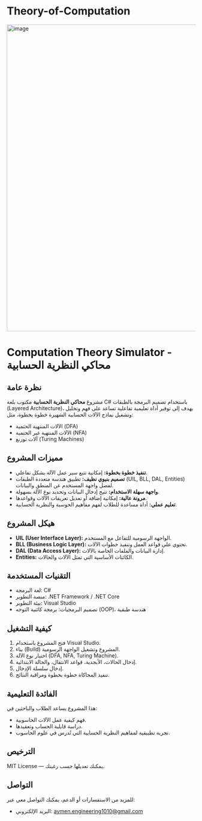 # Theory-of-Computation

<img width="1277" height="816" alt="image" src="https://github.com/user-attachments/assets/fe2b40e2-f791-4199-9fbd-59a6b817fa95" />

# Computation Theory Simulator - محاكي النظرية الحسابية

## نظرة عامة
مشروع **محاكي النظرية الحسابية** مكتوب بلغة C# باستخدام تصميم البرمجة بالطبقات (Layered Architecture)، يهدف إلى توفير أداة تعليمية تفاعلية تساعد على فهم وتحليل وتشغيل نماذج الآلات الحسابية الشهيرة خطوة بخطوة، مثل:

- الآلات المنتهية الحتمية (DFA)
- الآلات المنتهية غير الحتمية (NFA)
- آلات تورنغ (Turing Machines)

## مميزات المشروع
- **تنفيذ خطوة بخطوة:** إمكانية تتبع سير عمل الآلة بشكل تفاعلي.
- **تصميم بنيوي نظيف:** تطبيق هندسة متعددة الطبقات (UIL, BLL, DAL, Entities) لفصل واجهة المستخدم عن المنطق والبيانات.
- **واجهة سهلة الاستخدام:** تتيح إدخال البيانات وتحديد نوع الآلة بسهولة.
- **مرونة عالية:** إمكانية إضافة أو تعديل تعريفات الآلات وقواعدها.
- **تعليم عملي:** أداة مساعدة للطلاب لفهم مفاهيم الحوسبة والنظرية الحسابية.

## هيكل المشروع
- **UIL (User Interface Layer):** الواجهة الرسومية للتفاعل مع المستخدم.
- **BLL (Business Logic Layer):** تحتوي على قواعد العمل وتنفيذ خطوات الآلات.
- **DAL (Data Access Layer):** إدارة البيانات والملفات الخاصة بالآلات.
- **Entities:** الكائنات الأساسية التي تمثل الآلات والحالات.

## التقنيات المستخدمة
- لغة البرمجة: C#
- منصة التطوير: .NET Framework / .NET Core
- بيئة التطوير: Visual Studio
- تصميم البرمجيات: برمجة كائنية التوجه (OOP)، هندسة طبقية

## كيفية التشغيل
1. فتح المشروع باستخدام Visual Studio.
2. بناء (Build) المشروع وتشغيل الواجهة الرسومية.
3. اختيار نوع الآلة (DFA, NFA, Turing Machine).
4. إدخال الحالات، الأبجدية، قواعد الانتقال، والحالة الابتدائية.
5. إدخال سلسلة الإدخال.
6. تنفيذ المحاكاة خطوة بخطوة ومراقبة النتائج.

## الفائدة التعليمية
هذا المشروع يساعد الطلاب والباحثين في:
- فهم كيفية عمل الآلات الحاسوبية.
- دراسة قابلية الحساب وتعقيدها.
- تجربة تطبيقية لمفاهيم النظرية الحسابية التي تُدرس في علوم الحاسوب.

## الترخيص
MIT License — يمكنك تعديلها حسب رغبتك.

## التواصل
للمزيد من الاستفسارات أو الدعم، يمكنك التواصل معي عبر:

- البريد الإلكتروني: aymen.engineering1010@gmail.com


